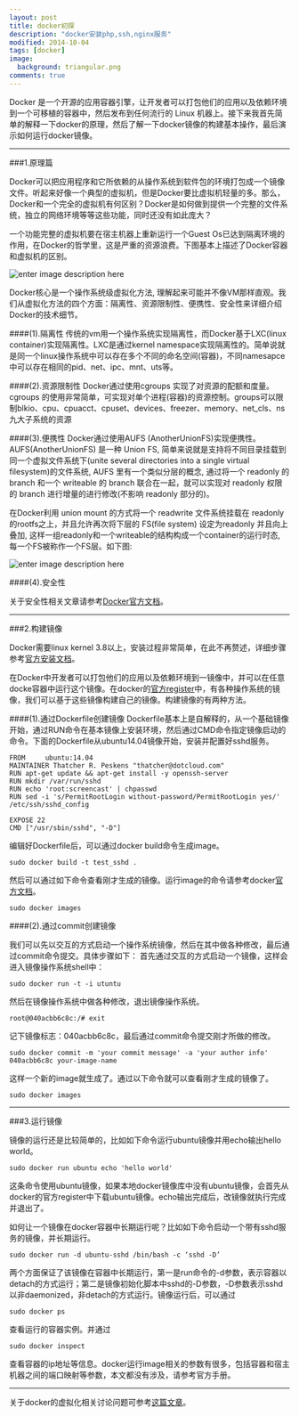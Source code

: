 ```yaml
---
layout: post
title: docker初探
description: "docker安装php,ssh,nginx服务"
modified: 2014-10-04
tags: [docker]
image:
  background: triangular.png
comments: true
---
```


Docker 是一个开源的应用容器引擎，让开发者可以打包他们的应用以及依赖环境到一个可移植的容器中，然后发布到任何流行的 Linux 机器上。接下来我首先简单的解释一下docker的原理，然后了解一下docker镜像的构建基本操作，最后演示如何运行docker镜像。

----

###1.原理篇

Docker可以把应用程序和它所依赖的从操作系统到软件包的环境打包成一个镜像文件。听起来好像一个典型的虚拟机，但是Docker要比虚拟机轻量的多。那么，Docker和一个完全的虚拟机有何区别？Docker是如何做到提供一个完整的文件系统，独立的网络环境等等这些功能，同时还没有如此庞大？

一个功能完整的虚拟机要在宿主机器上重新运行一个Guest Os已达到隔离环境的作用，在Docker的哲学里，这是严重的资源浪费。下图基本上描述了Docker容器和虚拟机的区别。

![enter image description here](http://infoqstatic.com/resource/articles/docker-core-technology-preview/zh/resources/0731013.jpg)

Docker核心是一个操作系统级虚拟化方法, 理解起来可能并不像VM那样直观。我们从虚拟化方法的四个方面：隔离性、资源限制性、便携性、安全性来详细介绍Docker的技术细节。

####(1).隔离性
传统的vm用一个操作系统实现隔离性，而Docker基于LXC(linux container)实现隔离性。LXC是通过kernel namespace实现隔离性的。简单说就是同一个linux操作系统中可以存在多个不同的命名空间(容器)，不同namesapce中可以存在相同的pid、net、ipc、mnt、uts等。


####(2).资源限制性
Docker通过使用cgroups 实现了对资源的配额和度量。 cgroups 的使用非常简单，可实现对单个进程(容器)的资源控制。groups可以限制blkio、cpu、cpuacct、cpuset、devices、freezer、memory、net_cls、ns九大子系统的资源

####(3).便携性
Docker通过使用AUFS (AnotherUnionFS)实现便携性。AUFS(AnotherUnionFS) 是一种 Union FS, 简单来说就是支持将不同目录挂载到同一个虚拟文件系统下(unite several directories into a single virtual filesystem)的文件系统,  AUFS 里有一个类似分层的概念, 通过将一个 readonly 的 branch 和一个 writeable 的 branch 联合在一起，就可以实现对 readonly 权限的 branch 进行增量的进行修改(不影响 readonly 部分的)。

在Docker利用 union mount 的方式将一个 readwrite 文件系统挂载在 readonly 的rootfs之上，并且允许再次将下层的 FS(file system) 设定为readonly 并且向上叠加, 这样一组readonly和一个writeable的结构构成一个container的运行时态, 每一个FS被称作一个FS层。如下图:

![enter image description here](http://infoqstatic.com/resource/articles/docker-core-technology-preview/zh/resources/0731016.png)

####(4).安全性

关于安全性相关文章请参考[Docker官方文档](http://docs.docker.com/articles/security/)。

----

###2.构建镜像

Docker需要linux kernel 3.8以上，安装过程非常简单，在此不再赘述，详细步骤参考[官方安装文档](http://docs.docker.com/installation/ubuntulinux/)。

在Docker中开发者可以打包他们的应用以及依赖环境到一镜像中，并可以在任意docke容器中运行这个镜像。在docker的[官方register](https://registry.hub.docker.com/)中，有各种操作系统的镜像，我们可以基于这些镜像构建自己的镜像。构建镜像的有两种方法。

####(1).通过Dockerfile创建镜像
Dockerfile基本上是自解释的，从一个基础镜像开始，通过RUN命令在基本镜像上安装环境，然后通过CMD命令指定镜像启动的命令。下面的Dockerfile从ubuntu14.04镜像开始，安装并配置好sshd服务。

```
FROM     ubuntu:14.04
MAINTAINER Thatcher R. Peskens "thatcher@dotcloud.com"
RUN apt-get update && apt-get install -y openssh-server
RUN mkdir /var/run/sshd
RUN echo 'root:screencast' | chpasswd
RUN sed -i 's/PermitRootLogin without-password/PermitRootLogin yes/' /etc/ssh/sshd_config

EXPOSE 22
CMD ["/usr/sbin/sshd", "-D"]
```

编辑好Dockerfile后，可以通过docker build命令生成image。

```
sudo docker build -t test_sshd .
```

然后可以通过如下命令查看刚才生成的镜像。运行image的命令请参考docker[官方文档](http://docs.docker.com/reference/commandline/cli/)。

```
sudo docker images
```

####(2).通过commit创建镜像

我们可以先以交互的方式启动一个操作系统镜像，然后在其中做各种修改，最后通过commit命令提交。具体步骤如下：
首先通过交互的方式启动一个镜像，这样会进入镜像操作系统shell中：

```
sudo docker run -t -i utuntu
```

然后在镜像操作系统中做各种修改，退出镜像操作系统。

```
root@040acbb6c8c:/# exit
```

记下镜像标志：040acbb6c8c，最后通过commit命令提交刚才所做的修改。

```
sudo docker commit -m 'your commit message' -a 'your author info' 040acbb6c8c your-image-name
```

这样一个新的image就生成了。通过以下命令就可以查看刚才生成的镜像了。

```
sudo docker images
```

----

###3.运行镜像

镜像的运行还是比较简单的，比如如下命令运行ubuntu镜像并用echo输出hello world。

```
sudo docker run ubuntu echo 'hello world'
```

这条命令使用ubuntu镜像，如果本地docker镜像库中没有ubuntu镜像，会首先从docker的官方register中下载ubuntu镜像。echo输出完成后，改镜像就执行完成并退出了。

如何让一个镜像在docker容器中长期运行呢？比如如下命令启动一个带有sshd服务的镜像，并长期运行。

```
sudo docker run -d ubuntu-sshd /bin/bash -c ‘sshd -D’
```

两个方面保证了该镜像在容器中长期运行，第一是run命令的-d参数，表示容器以detach的方式运行；第二是镜像初始化脚本中sshd的-D参数，-D参数表示sshd以非daemonized，非detach的方式运行。镜像运行后，可以通过

```
sudo docker ps
```

查看运行的容器实例。并通过

```
sudo docker inspect
```

查看容器的ip地址等信息。docker运行image相关的参数有很多，包括容器和宿主机器之间的端口映射等参数，本文都没有涉及，请参考官方手册。

-------------
关于docker的虚拟化相关讨论问题可参考[这篇文章](http://www.geekbus.cn/docker-core-technology-preview/)。</br>

